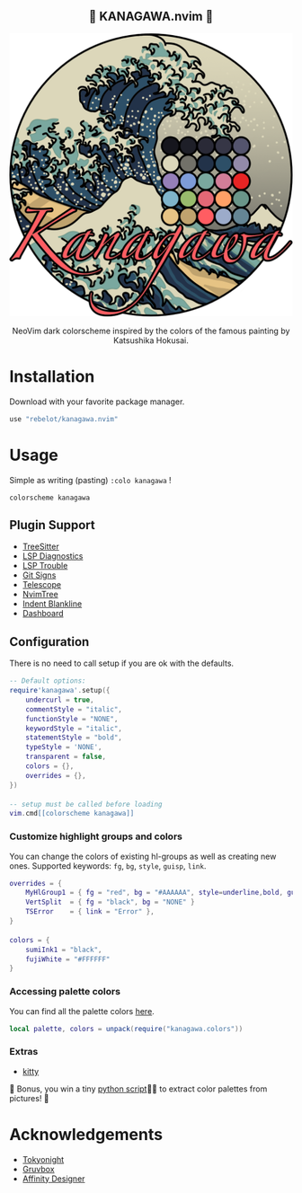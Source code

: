 <p align="center">
  <h2 align="center">🌊 KANAGAWA.nvim 🌊</h2>
</p>

<p align="center">
  <img src="kanagawa@2x.png">
</p>

<p align="center">NeoVim dark colorscheme inspired by the colors of the famous painting by Katsushika Hokusai.</p>

# Installation

Download with your favorite package manager.

```lua
use "rebelot/kanagawa.nvim"
```

# Usage

Simple as writing (pasting) `:colo kanagawa` !

```vim
colorscheme kanagawa
```

## Plugin Support

- [TreeSitter](https://github.com/nvim-treesitter/nvim-treesitter)
- [LSP Diagnostics](https://neovim.io/doc/user/lsp.html)
- [LSP Trouble](https://github.com/folke/lsp-trouble.nvim)
- [Git Signs](https://github.com/lewis6991/gitsigns.nvim)
- [Telescope](https://github.com/nvim-telescope/telescope.nvim)
- [NvimTree](https://github.com/kyazdani42/nvim-tree.lua)
- [Indent Blankline](https://github.com/lukas-reineke/indent-blankline.nvim)
- [Dashboard](https://github.com/glepnir/dashboard-nvim)

## Configuration

There is no need to call setup if you are ok with the defaults.

```lua
-- Default options:
require'kanagawa'.setup({
    undercurl = true,
    commentStyle = "italic",
    functionStyle = "NONE",
    keywordStyle = "italic",
    statementStyle = "bold",
    typeStyle = 'NONE',
    transparent = false,
    colors = {},
    overrides = {},
})

-- setup must be called before loading
vim.cmd[[colorscheme kanagawa]]
```

### Customize highlight groups and colors

You can change the colors of existing hl-groups as well as creating new ones. Supported keywords: `fg`, `bg`, `style`, `guisp`, `link`.

```lua
overrides = {
    MyHlGroup1 = { fg = "red", bg = "#AAAAAA", style=underline,bold, guisp=blue },
    VertSplit  = { fg = "black", bg = "NONE" }
    TSError    = { link = "Error" },
}

colors = {
    sumiInk1 = "black",
    fujiWhite = "#FFFFFF"
}
```

### Accessing palette colors

You can find all the palette colors [here](lua/kanagawa/colors.lua).

```lua
local palette, colors = unpack(require("kanagawa.colors"))
```

### Extras

* [kitty](extras/kanagawa.conf)

🎉 Bonus, you win a tiny [python script](palette.py)🎨🐍 to extract color palettes from pictures! 🥳

# Acknowledgements

* [Tokyonight](https://github.com/folke/tokyonight.nvim)
* [Gruvbox](https://github.com/morhetz/gruvbox)
* [Affinity Designer](https://affinity.serif.com/designer/)
